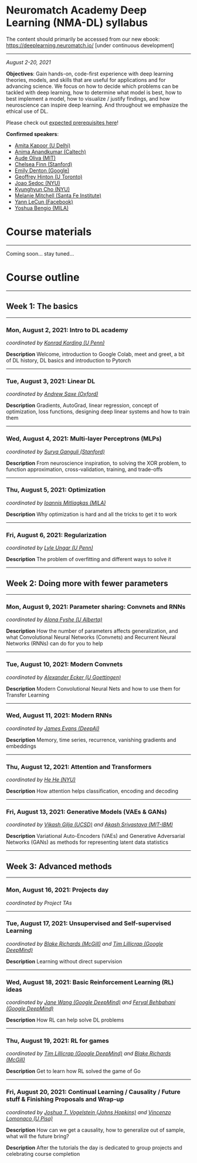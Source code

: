 # Neuromatch Academy Deep Learning (NMA-DL) syllabus

The content should primarily be accessed from our new ebook: https://deeplearning.neuromatch.io/ [under continuous development]

----

*August 2-20, 2021*

**Objectives**: Gain hands-on, code-first experience with deep learning theories, models, and skills that are useful for applications and for advancing science. We focus on how to decide which problems can be tackled with deep learning, how to determine what model is best, how to best implement a model, how to visualize / justify findings, and how neuroscience can inspire deep learning. And throughout we emphasize the ethical use of DL. 

Please check out [expected prerequisites here](https://github.com/NeuromatchAcademy/precourse-dl)!

**Confirmed speakers**: 

* [Amita Kapoor (U Delhi)](https://www.dramitakapoor.com/)
* [Anima Anandkumar (Caltech)](http://tensorlab.cms.caltech.edu/users/anima/)
* [Aude Oliva (MIT)](http://olivalab.mit.edu/audeoliva.html)
* [Chelsea Finn (Stanford)](https://ai.stanford.edu/~cbfinn/)
* [Emily Denton (Google)](https://cephaloponderer.com/)
* [Geoffrey Hinton (U Toronto)](http://www.cs.toronto.edu/~hinton/)
* [Joao Sedoc (NYU)](https://scholar.google.com/citations?user=vv355NgAAAAJ&hl=en)
* [Kyunghyun Cho (NYU)](https://kyunghyuncho.me/)
* [Melanie Mitchell (Santa Fe Institute)](https://melaniemitchell.me/)
* [Yann LeCun (Facebook)](http://yann.lecun.com/)
* [Yoshua Bengio (MILA)](https://yoshuabengio.org/)

# Course materials

----

Coming soon... stay tuned...

# Course outline

----

## Week 1: The basics

----

### Mon, August 2, 2021:  Intro to DL academy

*coordinated by [Konrad Kording (U Penn)](http://koerding.com/)*

**Description** Welcome, introduction to Google Colab, meet and greet, a bit of DL history, DL basics and introduction to Pytorch

----

### Tue, August 3, 2021: Linear DL

*coordinated by [Andrew Saxe (Oxford)](https://www.saxelab.org/)*

**Description** Gradients, AutoGrad, linear regression, concept of optimization, loss functions, designing deep linear systems and how to train them

----

### Wed, August 4, 2021: Multi-layer Perceptrons (MLPs)

*coordinated by [Surya Ganguli (Stanford)](https://ganguli-gang.stanford.edu/)*

**Description** From neuroscience inspiration, to solving the XOR problem, to function approximation, cross-validation, training, and trade-offs

----

### Thu, August 5, 2021: Optimization

*coordinated by [Ioannis Mitliagkas (MILA)](http://mitliagkas.github.io/)*

**Description** Why optimization is hard and all the tricks to get it to work

----

### Fri, August 6, 2021: Regularization

*coordinated by [Lyle Ungar (U Penn)](https://www.cis.upenn.edu/~ungar/)*

**Description** The problem of overfitting and different ways to solve it

----

## Week 2: Doing more with fewer parameters

----

### Mon, August 9, 2021:  Parameter sharing: Convnets and RNNs

*coordinated by [Alona Fyshe (U Alberta)](https://webdocs.cs.ualberta.ca/~alona/)*

**Description** How the number of parameters affects generalization, and what Convolutional Neural Networks (Convnets) and Recurrent Neural Networks (RNNs) can do for you to help

----

### Tue, August 10, 2021: Modern Convnets 

*coordinated by [Alexander Ecker (U Goettingen)](https://eckerlab.org/)*

**Description** Modern Convolutional Neural Nets and how to use them for Transfer Learning

----

### Wed, August 11, 2021: Modern  RNNs

*coordinated by [James Evans (DeepAI)](https://deepai.org/profile/james-a-evans)*

**Description** Memory, time series, recurrence, vanishing gradients and embeddings 

----

### Thu, August 12, 2021: Attention and Transformers

*coordinated by [He He (NYU)](https://hhexiy.github.io/)*

**Description** How attention helps classification, encoding and decoding

----

### Fri, August 13, 2021: Generative Models (VAEs & GANs)

*coordinated by [Vikash Gilja (UCSD)](https://scholar.google.com/citations?user=EO3cAGQAAAAJ&hl=en) and [Akash Srivastava (MIT-IBM)](http://akashgit.github.io/)*

**Description** Variational Auto-Encoders (VAEs) and Generative Adversarial Networks (GANs) as methods for representing latent data statistics

----

## Week 3: Advanced methods

----

### Mon, August 16, 2021:  Projects day 

*coordinated by Project TAs*

----

### Tue, August 17, 2021:  Unsupervised and Self-supervised Learning 

*coordinated by [Blake Richards (McGill)](https://sites.google.com/mila.quebec/linc-lab/home) and [Tim Lillicrap (Google DeepMind)](https://contrastiveconvergence.net/)*

**Description** Learning without direct supervision

----

### Wed, August 18, 2021: Basic Reinforcement Learning (RL) ideas 

*coordinated by [Jane Wang (Google DeepMind)](http://www.janexwang.com/) and [Feryal Behbahani (Google DeepMind)](https://feryal.github.io/)*

**Description** How RL can help solve DL problems

----

### Thu, August 19, 2021: RL for games

*coordinated by [Tim Lillicrap (Google DeepMind)](https://contrastiveconvergence.net/) and [Blake Richards (McGill)](https://sites.google.com/mila.quebec/linc-lab/home)*

**Description** Get to learn how RL solved the game of Go

----

### Fri, August 20, 2021: Continual Learning / Causality / Future stuff & Finishing Proposals and Wrap-up

*coordinated by [Joshua T. Vogelstein (Johns Hopkins)](https://jovo.me/) and [Vincenzo Lomonaco (U Pisa)](https://www.vincenzolomonaco.com/)*

**Description** How can we get a causality, how to generalize out of sample, what will the future bring?

**Description** After the tutorials the day is dedicated to group projects and celebrating course completion

